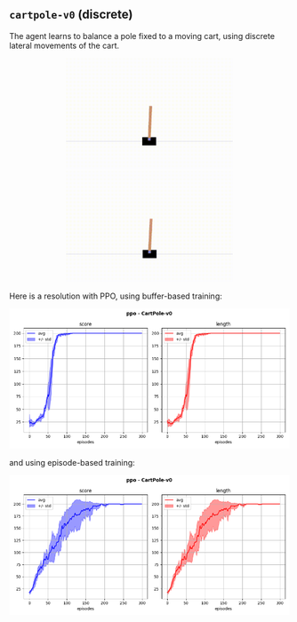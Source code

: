 ## `cartpole-v0` (discrete)

The agent learns to balance a pole fixed to a moving cart, using discrete lateral movements of the cart.

<p align="center">
  <img width="300" alt="" src="bad.gif">
  <img width="300" alt="" src="good.gif">
</p>

Here is a resolution with PPO, using buffer-based training:

<p align="center">
  <img width="700" alt="" src="ppo_buffer.png">
</p>

and using episode-based training:

<p align="center">
  <img width="700" alt="" src="ppo_episode.png">
</p>
